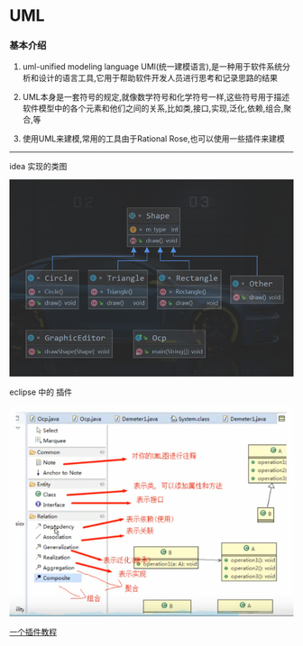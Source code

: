 # UML
### 基本介绍

1. uml-unified modeling language UMl(统一建模语言),是一种用于软件系统分析和设计的语言工具,它用于帮助软件开发人员进行思考和记录思路的结果

2. UML本身是一套符号的规定,就像数学符号和化学符号一样,这些符号用于描述软件模型中的各个元素和他们之间的关系,比如类,接口,实现,泛化,依赖,组合,聚合,等

3. 使用UML来建模,常用的工具由于Rational Rose,也可以使用一些插件来建模

---

idea 实现的类图
 
 ![](../img/QQ截图20210202131251.png)
 
 eclipse 中的 插件 
 
 ![](../img/QQ截图20210202132256.png)
 
 
 [一个插件教程](https://plantuml.com/zh/class-diagram)
 
 
 
 
 
 
 
 
 
 
